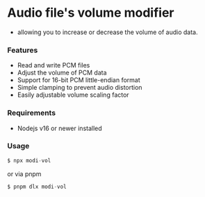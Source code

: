 # Audio file's volume modifier

- allowing you to increase or decrease the volume of audio data.

### Features

- Read and write PCM files
- Adjust the volume of PCM data
- Support for 16-bit PCM little-endian format
- Simple clamping to prevent audio distortion
- Easily adjustable volume scaling factor

### Requirements

- Nodejs v16 or newer installed

### Usage

```s
$ npx modi-vol
```

or via pnpm

```s
$ pnpm dlx modi-vol
```
